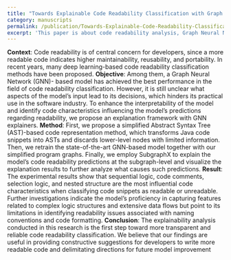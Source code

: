 ```yaml
---
title: "Towards Explainable Code Readability Classification with Graph Neural Networks"
category: manuscripts
permalink: /publication/Towards-Explainable-Code-Readability-Classification-with-Graph-Neural-Networks
excerpt: 'This paper is about code readability analysis, Graph Neural Network, GNN Explaianability. It is currently in major review and expected to be published in Journal of Software: Evolution and Process (CCF-B).'
---
```


**Context**: Code readability is of central concern for developers, since a more readable code indicates higher
maintainability, reusability, and portability. In recent years, many deep learning-based code readability
classification methods have been proposed. **Objective**: Among them, a Graph Neural Network (GNN)-
based model has achieved the best performance in the field of code readability classification. However, it is
still unclear what aspects of the model’s input lead to its decisions, which hinders its practical use in the
software industry. To enhance the interpretability of the model and identify code characteristics influencing
the model’s predictions regarding readability, we propose an explanation framework with GNN explainers.
**Method**: First, we propose a simplified Abstract Syntax Tree (AST)-based code representation method,
which transforms Java code snippets into ASTs and discards lower-level nodes with limited information.
Then, we retrain the state-of-the-art GNN-based model together with our simplified program graphs. Finally,
we employ SubgraphX to explain the model’s code readability predictions at the subgraph-level and visualize
the explanation results to further analyze what causes such predictions. **Result**: The experimental results
show that sequential logic, code comments, selection logic, and nested structure are the most influential
code characteristics when classifying code snippets as readable or unreadable. Further investigations indicate
the model’s proficiency in capturing features related to complex logic structures and extensive data flows
but point to its limitations in identifying readability issues associated with naming conventions and code
formatting. **Conclusion**: The explainability analysis conducted in this research is the first step toward more
transparent and reliable code readability classification. We believe that our findings are useful in providing
constructive suggestions for developers to write more readable code and delimitating directions for future
model improvement
